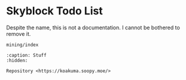 # Skyblock Todo List
Despite the name, this is not a documentation. I cannot be bothered to remove it.

```{toctree}
mining/index
```


```{toctree}
:caption: Stuff
:hidden:

Repository <https://koakuma.soopy.moe/>
```
